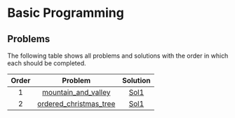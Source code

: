 # Basic Programming

## Problems

The following table shows all problems and solutions with the order in which each should be completed.

| Order | Problem | Solution |
|:---:|:---:|:---:|
| 1 | [mountain_and_valley](problems/mountain_and_valley.pdf) | [Sol1](solutions/mountain_and_valley.cpp) |
| 2 | [ordered_christmas_tree](problems/ordered_christmas_tree.pdf) | [Sol1](solutions/ordered_christmas_tree.cpp) |

